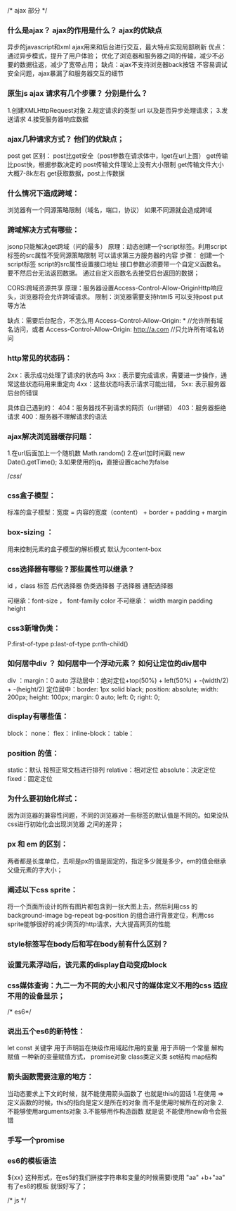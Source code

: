 

/* ajax 部分 */

### 什么是ajax？ ajax的作用是什么？ ajax的优缺点
异步的javascript和xml  ajax用来和后台进行交互，最大特点实现局部刷新
优点：通过异步模式，提升了用户体验；
      优化了浏览器和服务器之间的传输，减少不必要的数据往返，减少了宽带占用；
缺点：ajax不支持浏览器back按钮
      不容易调试
       安全问题，ajax暴漏了和服务器交互的细节

### 原生js ajax 请求有几个步骤？ 分别是什么？
1.创建XMLHttpRequest对象
2.规定请求的类型 url 以及是否异步处理请求；
3.发送请求
4.接受服务器响应数据

### ajax几种请求方式？ 他们的优缺点；
post  get
区别： post比get安全（post参数在请求体中，lget在url上面）
get传输比post快，根据参数决定的
post传输文件理论上没有大小限制  get传输文件大小大概7-8k左右
get获取数据，post上传数据

###  什么情况下造成跨域：
浏览器有一个同源策略限制（域名，端口，协议） 如果不同源就会造成跨域  

### 跨域解决方式有哪些：
jsonp只能解决get跨域（问的最多）
原理：动态创建一个script标签。利用script标签的src属性不受同源策略限制 可以请求第三方服务器的内容
步骤：
创建一个script标签
script的src属性设置接口地址
接口参数必须要带一个自定义函数名。要不然后台无法返回数据。
通过自定义函数名去接受后台返回的数据；

CORS:跨域资源共享
  原理：服务器设置Access-Control-Allow-OriginHttp响应头，浏览器将会允许跨域请求。
  限制：浏览器需要支持html5 可以支持post put等方法
  
  缺点：需要后台配合，不怎么用
  Access-Control-Allow-Origin: *              //允许所有域名访问，或者
  Access-Control-Allow-Origin: http://a.com   //只允许所有域名访问

### http常见的状态码：
  2xx：表示成功处理了请求的状态吗
  3xx：表示要完成请求，需要进一步操作，通常这些状态码用来重定向
  4xx：这些状态吗表示请求可能出错，
  5xx: 表示服务器后台的错误
  
  具体自己遇到的：
    404：服务器找不到请求的网页（url拼错）
    403：服务器拒绝请求
    400：服务器不理解请求的语法
    

### ajax解决浏览器缓存问题：
1.在url后面加上一个随机数 Math.random()
2.在url加时间戳 new Date().getTime();
3.如果使用的jq，直接设置cache为false





/*css*/

### css盒子模型：
标准的盒子模型：宽度 = 内容的宽度（content） + border + padding + margin

### box-sizing ：
用来控制元素的盒子模型的解析模式 默认为content-box

### css选择器有哪些？那些属性可以继承？
id ，class 标签 后代选择器 伪类选择器 子选择器 通配选择器

可继承：font-size ， font-family color
不可继承： width margin padding height

### css3新增伪类：
P:first-of-type 
p:last-of-type
p:nth-child()

### 如何居中div ？ 如何居中一个浮动元素？ 如何让定位的div居中
div ：margin：0 auto
浮动居中：绝对定位+top(50%) + left(50%) + -(width/2) + -(height/2)
定位居中：border: 1px solid black;
position: absolute;
width: 200px;
height: 100px;
margin: 0 auto;
left: 0;
right: 0;
 

### display有哪些值：

block：
none：
flex：
inline-block：
table：

### position 的值：
static：默认 按照正常文档进行排列
relative：相对定位
absolute：决定定位
fixed：固定定位





### 为什么要初始化样式：
因为浏览器的兼容性问题，不同的浏览器对一些标签的默认值是不同的。如果没队css进行初始化会出现浏览器
之间的差异；

### px 和 em 的区别：
两者都是长度单位，去呗是px的值是固定的，指定多少就是多少，em的值会继承父级元素的字大小；


### 阐述以下css sprite：
将一个页面所设计的所有图片都包含到一张大图上去，然后利用css 的 background-image bg-repeat 
bg-position 的组合进行背景定位，利用css sprite能够很好的减少网页的http请求，大大提高网页的性能


### style标签写在body后和写在body前有什么区别？


### 设置元素浮动后，该元素的display自动变成block


### css媒体查询：九二一为不同的大小和尺寸的媒体定义不用的css 适应不用的设备显示；



/* es6*/

### 说出五个es6的新特性：
let const 关键字    用于声明旨在块级作用域起作用的变量  用于声明一个常量
解构赋值 一种新的变量赋值方式，
promise对象
class类定义类
set结构 map结构

### 箭头函数需要注意的地方：
当动态要求上下文的时候，就不能使用箭头函数了 也就是this的固话
1.在使用 => 定义函数的时候，this的指向是定义是所在的对象   而不是使用时候所在的对象
2.不能够使用arguments对象
3.不能够用作构造函数 就是说 不能使用new命令会报错

### 手写一个promise


### es6的模板语法
${xx} 这种形式，在es5的我们拼接字符串和变量的时候需要i使用 "aa" +b+"aa" 有了es6的模板
就很好写了；

/* js */














